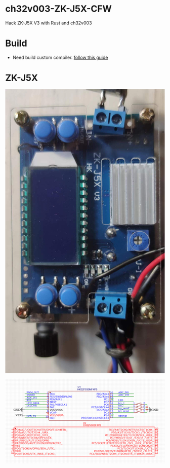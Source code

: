 # ch32v003-ZK-J5X-CFW
Hack ZK-J5X V3 with Rust and ch32v003

# Build
* Need build custom compiler. [follow this guide](https://github.com/ch32-rs/ch32v00x-hal/tree/b774e457b07077b7c0a6f52524a5892144065272#guide-on-rust-with-riscv32ec)

# ZK-J5X
![front](doc/front.jpg "Front")

![io](doc/mcu_io.png "IO")
